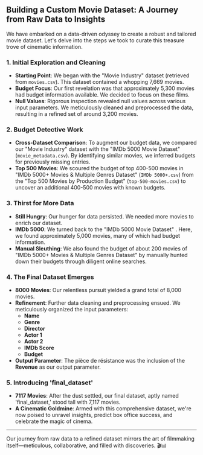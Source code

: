 ## Building a Custom Movie Dataset: A Journey from Raw Data to Insights

We have embarked on a data-driven odyssey to create a robust and tailored movie dataset. Let's delve into the steps we took to curate this treasure trove of cinematic information.

### 1. **Initial Exploration and Cleaning**

- **Starting Point**: We began with the "Movie Industry" dataset (retrieved from `movies.csv`). This dataset contained a whopping 7,669 movies.
- **Budget Focus**: Our first revelation was that approximately 5,300 movies had budget information available. We decided to focus on these films.
- **Null Values**: Rigorous inspection revealed null values across various input parameters. We meticulously cleaned and preprocessed the data, resulting in a refined set of around 3,200 movies.

### 2. **Budget Detective Work**

- **Cross-Dataset Comparison**: To augment our budget data, we compared our "Movie Industry" dataset with the "IMDb 5000 Movie Dataset" (`movie_metadata.csv`). By identifying similar movies, we inferred budgets for previously missing entries.
- **Top 500 Movies**: We scoured the budget of top 400-500 movies in "IMDb 5000+ Movies & Multiple Genres Dataset" (`IMDb 5000+.csv`) from the "Top 500 Movies by Production Budget" (`top-500-movies.csv`) to uncover an additional 400-500 movies with known budgets.

### 3. **Thirst for More Data**

- **Still Hungry**: Our hunger for data persisted. We needed more movies to enrich our dataset.
- **IMDb 5000**: We turned back to the "IMDb 5000 Movie Dataset" . Here, we found approximately 5,000 movies, many of which had budget information.
- **Manual Sleuthing**: We also found the budget of about 200 movies of "IMDb 5000+ Movies & Multiple Genres Dataset" by manually hunted down their budgets through diligent online searches.

### 4. **The Final Dataset Emerges**

- **8000 Movies**: Our relentless pursuit yielded a grand total of 8,000 movies.
- **Refinement**: Further data cleaning and preprocessing ensued. We meticulously organized the input parameters:
    - **Name**
    - **Genre**
    - **Director**
    - **Actor 1**
    - **Actor 2**
    - **IMDb Score**
    - **Budget**
- **Output Parameter**: The pièce de résistance was the inclusion of the **Revenue** as our output parameter.

### 5. **Introducing 'final_dataset'**

- **7117 Movies**: After the dust settled, our final dataset, aptly named 'final_dataset,' stood tall with 7,117 movies.
- **A Cinematic Goldmine**: Armed with this comprehensive dataset, we're now poised to unravel insights, predict box office success, and celebrate the magic of cinema.

---

Our journey from raw data to a refined dataset mirrors the art of filmmaking itself—meticulous, collaborative, and filled with discoveries. 🎬📊